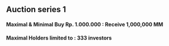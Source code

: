 ##    Auction series 1
####  Maximal & Minimal Buy Rp. 1.000.000 : Receive 1,000,000 MM
####  Maximal Holders limited to : 333 investors
